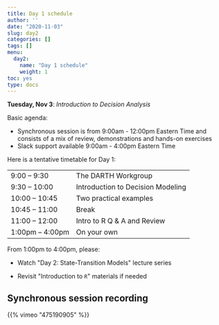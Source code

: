 ```yaml
---
title: Day 1 schedule
author: ''
date: "2020-11-03"
slug: day2
categories: []
tags: []
menu:
  day2:
    name: "Day 1 schedule"
    weight: 1
toc: yes
type: docs
---
```


**Tuesday, Nov 3**: *Introduction to Decision Analysis*

Basic agenda:

- Synchronous session is from 9:00am - 12:00pm Eastern Time and consists of a mix of review, demonstrations and hands-on exercises
- Slack support available 9:00am - 4:00pm Eastern Time

Here is a tentative timetable for Day 1:

|                            |            |
|--------------------------------------------|:------------------|
| 9:00 – 9:30  |   The DARTH Workgroup |
| 9:30 – 10:00| Introduction to Decision Modeling | 
| 10:00 – 10:45 | Two practical examples |
| 10:45 – 11:00 | Break |
| 11:00 – 12:00 | Intro to R Q & A and Review |
| 1:00pm – 4:00pm | On your own |

From 1:00pm to 4:00pm, please:

- Watch "Day 2: State-Transition Models" lecture series

- Revisit "Introduction to `R`" materials if needed  

## Synchronous session recording

<!--html_preserve-->{{% vimeo "475190905" %}}<!--/html_preserve-->



